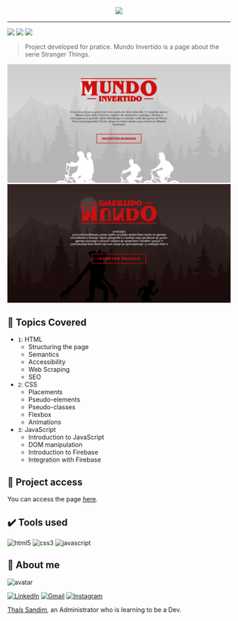 <p align="center">
    <img width="300" src="https://micheleambrosio.github.io/semana-frontend-mundo-invertido/assets/images/banner/logo.svg">
</p>

-------

<p align="left">
<img src="http://img.shields.io/static/v1?label=STATUS&message=READY&color=GREEN&style=for-the-badge"/>
<img src="https://img.shields.io/github/languages/count/thaisdsandim/mundo-invertido?style=for-the-badge"/>
<img src="https://img.shields.io/github/repo-size/thaisdsandim/mundo-invertido?style=for-the-badge"/>
</p>

> Project developed for pratice. Mundo Invertido is a page about the serie Stranger Things.

<img src="assets/img/MundoInvertido1.png"/>
<img src="assets/img/MundoInvertido2.png"/>

## :hammer: Topics Covered

- `1`: HTML
    - Structuring the page 
    - Semantics
    - Accessibility
    - Web Scraping
    - SEO
- `2`: CSS
    - Placements
    - Pseudo-elements
    - Pseudo-classes
    - Flexbox
    - Animations
- `3`: JavaScript
    - Introduction to JavaScript
    - DOM manipulation
    - Introduction to Firebase
    - Integration with Firebase

## 📁 Project access

You can access the page [here](https://thaisdsandim.github.io/mundo-invertido/).

## ✔️ Tools used

<p align="left"> 
<img src="https://cdn.jsdelivr.net/gh/devicons/devicon/icons/html5/html5-original.svg" alt="html5" width="40" height="40"/> <img src="https://cdn.jsdelivr.net/gh/devicons/devicon/icons/css3/css3-original.svg" alt="css3" width="40" height="40"/> <img src="https://cdn.jsdelivr.net/gh/devicons/devicon/icons/javascript/javascript-original.svg" alt="javascript" width="40" height="40"/>
</p>


## 👩 About me

![avatar](https://user-images.githubusercontent.com/96362469/180337164-4f1136b9-98ef-4329-9924-7e6e77f3b124.png)

[![LinkedIn](https://img.shields.io/badge/linkedin-%230077B5.svg?style=for-the-badge&logo=linkedin&logoColor=white)](https://linkedin.com/in/thaisdsandim) [![Gmail](https://img.shields.io/badge/Gmail-D14836?style=for-the-badge&logo=gmail&logoColor=white)](mailto:contatothais.sandim@gmail.com) [![Instagram](https://img.shields.io/badge/WhatsApp-25D366?style=for-the-badge&logo=whatsapp&logoColor=white)](https://api.whatsapp.com/send?phone=5567981551239) 

[Thaís Sandim](https://github.com/thaisdsandim), an Administrator who is learning to be a Dev.
